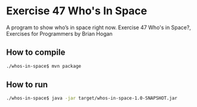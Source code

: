# Exercise 47 Who's In Space

A program to show who’s in space right now.
Exercise 47 Who's in Space?, Exercises for Programmers by Brian Hogan

## How to compile

```bash
./whos-in-space$ mvn package
```

## How to run

```bash
./whos-in-space$ java -jar target/whos-in-space-1.0-SNAPSHOT.jar
```
